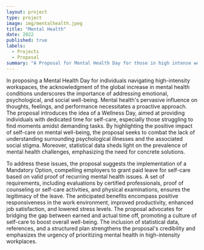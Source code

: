 ```yaml
---
layout: project
type: project
image: img/mentalhealth.jpeg
title: "Mental Health"
date: 2022
published: true
labels:
  - Projects
  - Proposal
summary: "A Proposal for Mental Health Day for those in high intense workspaces"
---
```


In proposing a Mental Health Day for individuals navigating high-intensity workspaces, the acknowledgment of the global increase in mental health conditions underscores the importance of addressing emotional, psychological, and social well-being. Mental health's pervasive influence on thoughts, feelings, and performance necessitates a proactive approach. The proposal introduces the idea of a Wellness Day, aimed at providing individuals with dedicated time for self-care, especially those struggling to find moments amidst demanding tasks. By highlighting the positive impact of self-care on mental well-being, the proposal seeks to combat the lack of understanding surrounding psychological illnesses and the associated social stigma. Moreover, statistical data sheds light on the prevalence of mental health challenges, emphasizing the need for concrete solutions.

To address these issues, the proposal suggests the implementation of a Mandatory Option, compelling employers to grant paid leave for self-care based on valid proof of recurring mental health issues. A set of requirements, including evaluations by certified professionals, proof of counseling or self-care activities, and physical examinations, ensures the legitimacy of the leave. The anticipated benefits encompass positive responsiveness in the work environment, improved productivity, enhanced job satisfaction, and lowered stress levels. The proposal advocates for bridging the gap between earned and actual time off, promoting a culture of self-care to boost overall well-being. The inclusion of statistical data, references, and a structured plan strengthens the proposal's credibility and emphasizes the urgency of prioritizing mental health in high-intensity workplaces.

